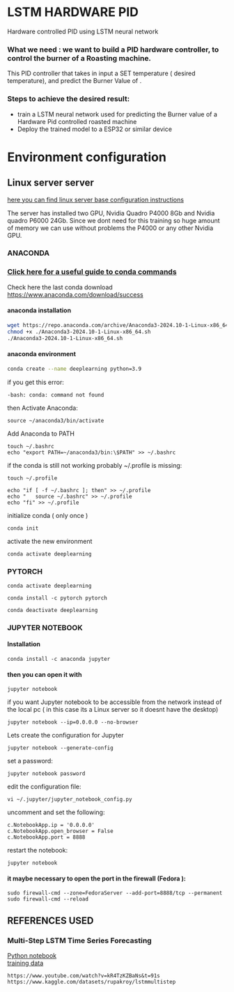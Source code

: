 # LSTM HARDWARE PID
Hardware controlled PID using LSTM neural network


### What we need : we want to build a PID hardware controller, to control the burner of a Roasting machine.
This PID controller that takes in input a SET temperature ( desired temperature), and predict the Burner Value of . 


### Steps to achieve the desired result:

- train a LSTM neural network used for predicting the Burner value of a Hardware Pid controlled roasted machine
- Deploy the trained model to a ESP32 or similar device 

# Environment configuration

## Linux server server 
[here you can find linux server base configuration instructions](linux_configuration.md)

The server has installed two GPU, Nvidia Quadro P4000 8Gb and Nvidia quadro P6000 24Gb.
Since we dont need for this training so huge amount of memory we can use without problems the P4000 or any other Nvidia GPU.

### ANACONDA

### [Click here for a useful guide to conda commands](anaconda.pdf)

Check here the last conda download https://www.anaconda.com/download/success

#### anaconda installation
```bash
wget https://repo.anaconda.com/archive/Anaconda3-2024.10-1-Linux-x86_64.sh
chmod +x ./Anaconda3-2024.10-1-Linux-x86_64.sh
./Anaconda3-2024.10-1-Linux-x86_64.sh
```

#### anaconda environment
```bash
conda create --name deeplearning python=3.9
```
if you get this error:
```commandline
-bash: conda: command not found
```

then Activate Anaconda:
```commandline
source ~/anaconda3/bin/activate
```

Add Anaconda to PATH
```commandline
touch ~/.bashrc
echo "export PATH=~/anaconda3/bin:\$PATH" >> ~/.bashrc
```
if the conda is still not working probably ~/.profile is missing:
```commandline
touch ~/.profile

echo "if [ -f ~/.bashrc ]; then" >> ~/.profile
echo "   source ~/.bashrc" >> ~/.profile
echo "fi" >> ~/.profile
```

initialize conda ( only once ) 
```
conda init
```

activate the new environment
```
conda activate deeplearning
```

### PYTORCH

```commandline
conda activate deeplearning

conda install -c pytorch pytorch 

conda deactivate deeplearning
```

### JUPYTER NOTEBOOK

#### Installation
```commandline
conda install -c anaconda jupyter
```

#### then you can open it with
```commandline
jupyter notebook
```
if you want Jupyter notebook to be accessible from the network instead of the local pc ( in this case its a Linux server so it doesnt have the desktop)

```commandline
jupyter notebook --ip=0.0.0.0 --no-browser
```
Lets create the configuration for Jupyter
```commandline
jupyter notebook --generate-config
```
set a password:
```commandline
jupyter notebook password
```

edit the configuration file:
```commandline
vi ~/.jupyter/jupyter_notebook_config.py
```
uncomment and set the following:
```commandline
c.NotebookApp.ip = '0.0.0.0'
c.NotebookApp.open_browser = False
c.NotebookApp.port = 8888
```

restart the notebook:
```commandline
jupyter notebook
```

#### it maybe necessary to open the port in the firewall (Fedora ):
```commandline
sudo firewall-cmd --zone=FedoraServer --add-port=8888/tcp --permanent
sudo firewall-cmd --reload

```

## REFERENCES USED
### Multi-Step LSTM Time Series Forecasting
[Python notebook](notebook/ventas-lstm-multistep.ipynb) <br>
[training data](notebook/lstm_sales_year.csv.xls) <br>

    https://www.youtube.com/watch?v=kR4TzKZBaNs&t=91s
    https://www.kaggle.com/datasets/rupakroy/lstmmultistep
